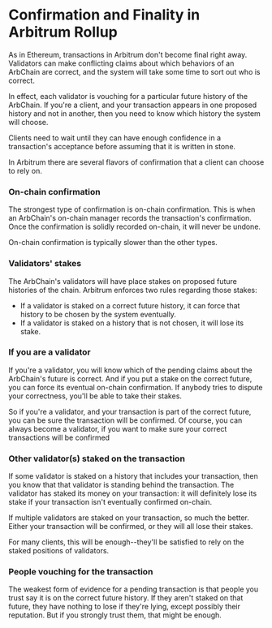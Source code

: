 # Confirmation and Finality in Arbitrum Rollup

As in Ethereum, transactions in Arbitrum don't become final right away. 
Validators can make conflicting claims about which behaviors of an ArbChain are correct, 
and the system will take some time to sort out who is correct.

In effect, each validator is vouching for a particular future history of the ArbChain.
If you're a client, and your transaction appears in one proposed history and not in another, then you need to know which history the system will choose.

Clients need to wait until they can have enough confidence in a transaction's acceptance before assuming that it is written in stone.

In Arbitrum there are several flavors of confirmation that a client can choose to rely on.

### On-chain confirmation

The strongest type of confirmation is on-chain confirmation. 
This is when an ArbChain's on-chain manager records the transaction's confirmation. 
Once the confirmation is solidly recorded on-chain, it will never be undone.

On-chain confirmation is typically slower than the other types.

### Validators' stakes

The ArbChain's validators will have place stakes on proposed future histories of the chain. 
Arbitrum enforces two rules regarding those stakes:
* If a validator is staked on a correct future history, it can force that history to be chosen by the system eventually.
* If a validator is staked on a history that is not chosen, it will lose its stake.

### If you are a validator

If you're a validator, you will know which of the pending claims about the ArbChain's future is correct.
And if you put a stake on the correct future, you can force its eventual on-chain confirmation.
If anybody tries to dispute your correctness, you'll be able to take their stakes.

So if you're a validator, and your transaction is part of the correct future, you can be sure the transaction will be confirmed.
Of course, you can always become a validator, if you want to make sure your correct transactions will be confirmed

### Other validator(s) staked on the transaction

If some validator is staked on a history that includes your transaction, then you know that that validator is standing behind the transaction.
The validator has staked its money on your transaction: it will definitely lose its stake if your transaction isn't eventually confirmed on-chain.

If multiple validators are staked on your transaction, so much the better.
Either your transaction will be confirmed, or they will all lose their stakes.

For many clients, this will be enough--they'll be satisfied to rely on the staked positions of validators.

### People vouching for the transaction

The weakest form of evidence for a pending transaction is that people you trust say it is on the correct future history.
If they aren't staked on that future, they have nothing to lose if they're lying, except possibly their reputation.
But if you strongly trust them, that might be enough.
